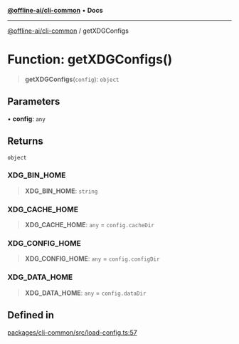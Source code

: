 [**@offline-ai/cli-common**](../README.md) • **Docs**

***

[@offline-ai/cli-common](../globals.md) / getXDGConfigs

# Function: getXDGConfigs()

> **getXDGConfigs**(`config`): `object`

## Parameters

• **config**: `any`

## Returns

`object`

### XDG\_BIN\_HOME

> **XDG\_BIN\_HOME**: `string`

### XDG\_CACHE\_HOME

> **XDG\_CACHE\_HOME**: `any` = `config.cacheDir`

### XDG\_CONFIG\_HOME

> **XDG\_CONFIG\_HOME**: `any` = `config.configDir`

### XDG\_DATA\_HOME

> **XDG\_DATA\_HOME**: `any` = `config.dataDir`

## Defined in

[packages/cli-common/src/load-config.ts:57](https://github.com/offline-ai/cli-common.js/blob/eabc97d22c9fcd0e801169bae8a30cdce747fbea/src/load-config.ts#L57)
